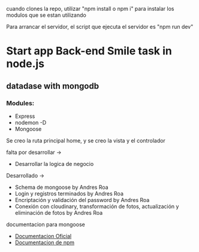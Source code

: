 <p>cuando clones la repo, utilizar "npm install o npm i" para instalar los modulos que se estan utilizando</p>

<p>Para arrancar el servidor, el script que ejecuta el servidor es "npm run dev"</p>

<h1>
    Start app Back-end Smile task in node.js
</h1>

<h2>
    datadase with mongodb
</h2>

<h3>Modules:</h3>
<ul>
    <li>Express</li>
    <li>nodemon -D</li>
    <li>Mongoose</li>
</ul>


Se creo la ruta principal home, y se creo la vista y el controlador

falta por desarrollar ->
    <ul>
        <li>Desarrollar la logica de negocio</li>
    </ul>
Desarrollado ->
    <ul>
        <li>Schema de mongoose by Andres Roa</li>
        <li>Login y registros terminados by Andres Roa</li>
        <li>Encriptación y validación del password by Andres Roa</li>
        <li>Conexión con cloudinary, transformación de fotos, actualización y eliminación de fotos by Andres Roa</li>
    </ul>

documentacion para mongoose
    <ul>
        <li><a href="https://mongoosejs.com/docs/api.html" target="_blank">Documentacion Oficial</a></li>
        <li><a href="https://www.npmjs.com/package/mongoose" target="_blank">Documentacion de npm</a></li>
    </ul>
